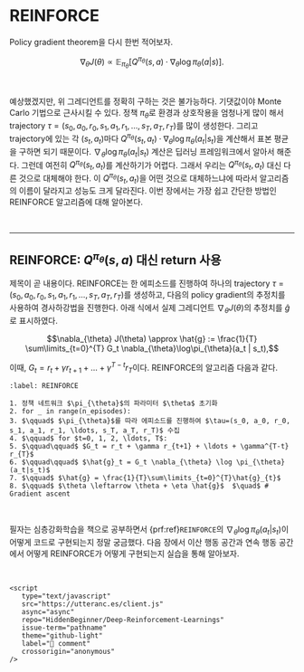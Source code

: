 # REINFORCE

Policy gradient theorem을 다시 한번 적어보자.

$$\nabla_{\theta} J(\theta) \propto \mathbb{E}_{\pi_{\theta}} \left[ Q^{\pi_{\theta}}(s, a) \cdot \nabla_{\theta} \log \pi_{\theta}(a|s) \right]. $$

<br>

예상했겠지만, 위 그레디언트를 정확히 구하는 것은 불가능하다. 기댓값이야 Monte Carlo 기법으로 근사시킬 수 있다. 정책 $\pi_{\theta}$로 환경과 상호작용을 엄청나게 많이 해서 trajectory $\tau = (s_0, a_0, r_0, s_1, a_1, r_1, \ldots, s_T, a_T, r_T)$를 많이 생성한다. 그리고 trajectory에 있는 각 $(s_t, a_t)$마다 $Q^{\pi_{\theta}}(s_t, a_t) \cdot \nabla_{\theta} \log \pi_{\theta}(a_t|s_t)$을 계산해서 표본 평균을 구하면 되기 때문이다. $\nabla_{\theta} \log \pi_{\theta}(a_t|s_t)$ 계산은 딥러닝 프레임워크에서 알아서 해준다. 그런데 여전히 $Q^{\pi_{\theta}}(s_t, a_t)$를 계산하기가 어렵다. 그래서 우리는 $Q^{\pi_{\theta}}(s_t, a_t)$ 대신 다른 것으로 대체해야 한다. 이 $Q^{\pi_{\theta}}(s_t, a_t)$을 어떤 것으로 대체하느냐에 따라서 알고리즘의 이름이 달라지고 성능도 크게 달라진다. 이번 장에서는 가장 쉽고 간단한 방법인 REINFORCE 알고리즘에 대해 알아본다.

<br>

---

## REINFORCE: $Q^{\pi_{\theta}}(s, a)$ 대신 return 사용

제목이 곧 내용이다. REINFORCE는 한 에피소드를 진행하여 하나의 trajectory $\tau = (s_0, a_0, r_0, s_1, a_1, r_1, \ldots, s_T, a_T, r_T)$를 생성하고, 다음의 policy gradient의 추정치를 사용하여 경사하강법을 진행한다.
아래 식에서 실제 그레디언트 $\nabla_{\theta} J(\theta)$의 추정치를 $\hat{g}$로 표시하였다. 

$$\nabla_{\theta} J(\theta) \approx \hat{g} := \frac{1}{T} \sum\limits_{t=0}^{T} G_t \nabla_{\theta}\log\pi_{\theta}(a_t | s_t),$$

이때, $G_t = r_t + \gamma r_{t+1} + \ldots + \gamma^{T-t} r_T$이다. REINFORCE의 알고리즘 다음과 같다.

```{prf:algorithm} REINFORCE
:label: REINFORCE

1. 정책 네트워크 $\pi_{\theta}$의 파라미터 $\theta$ 초기화
2. for _ in range(n_episodes):
3. $\qquad$ $\pi_{\theta}$를 따라 에피소드를 진행하여 $\tau=(s_0, a_0, r_0, s_1, a_1, r_1, \ldots, s_T, a_T, r_T)$ 수집
4. $\qquad$ for $t=0, 1, 2, \ldots, T$:
5. $\qquad\qquad$ $G_t = r_t + \gamma r_{t+1} + \ldots + \gamma^{T-t} r_{T}$
6. $\qquad\qquad$ $\hat{g}_t = G_t \nabla_{\theta} \log \pi_{\theta} (a_t|s_t)$
7. $\qquad$ $\hat{g} = \frac{1}{T}\sum\limits_{t=0}^{T}\hat{g}_{t}$
8. $\qquad$ $\theta \leftarrow \theta + \eta \hat{g}$  $\quad$ # Gradient ascent
```

<br>

필자는 심층강화학습을 책으로 공부하면서 {prf:ref}`REINFORCE`의 $\nabla_{\theta} \log \pi_{\theta} (a_t|s_t)$이 어떻게 코드로 구현되는지 정말 궁금했다. 다음 장에서 이산 행동 공간과 연속 행동 공간에서 어떻게 REINFORCE가 어떻게 구현되는지 실습을 통해 알아보자.

<br>

```{raw} html
<script
   type="text/javascript"
   src="https://utteranc.es/client.js"
   async="async"
   repo="HiddenBeginner/Deep-Reinforcement-Learnings"
   issue-term="pathname"
   theme="github-light"
   label="💬 comment"
   crossorigin="anonymous"
/>
```